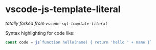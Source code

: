 # vscode-js-template-literal
_totally forked from `vscode-sql-template-literal`_

Syntax highlighting for code like:

```js
const code = js`function hello(name) { return 'hello ' + name }`
```

